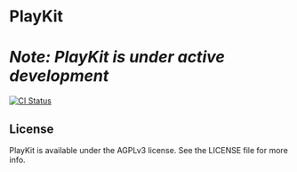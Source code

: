 # PlayKit

# *Note: PlayKit is under active development*

[![CI Status](http://img.shields.io/travis/kaltura/playkit-ios.svg?style=flat)](https://travis-ci.org/kaltura/playkit-ios)

## License

PlayKit is available under the AGPLv3 license. See the LICENSE file for more info.
